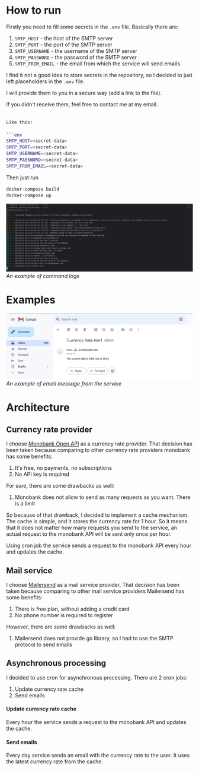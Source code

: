 # How to run

Firstly you need to fill some secrets in the `.env` file.
Basically there are:

1) `SMTP_HOST` - the host of the SMTP server
1) `SMTP_PORT` - the port of the SMTP server
1) `SMTP_USERNAME` - the username of the SMTP server
1) `SMTP_PASSWORD` - the password of the SMTP server
1) `SMTP_FROM_EMAIL` - the email from which the service will send emails

I find it not a good idea to store secrets in the repository, so I decided to just left
placeholders in the `.env` file.

I will provide them to you in a secure way (add a link to the file).

If you didn't receive them, feel free to contact me at my email.

```bash

Like this:

```env
SMTP_HOST=<secret-data>
SMTP_PORT=<secret-data>
SMTP_USERNAME=<secret-data>
SMTP_PASSWORD=<secret-data>
SMTP_FROM_EMAIL=<secret-data>

```

Then just run

```bash
docker-compose build
docker-compose up
```

![Docker execution result](media/running_in_docker_compose.png)
_An example of command logs_

# Examples

![Email example](media/example_of_email.png)
_An example of email message from the service_

# Architecture

## Currency rate provider

I choose [Monobank Open API](https://api.monobank.ua/docs/index.html) as a currency rate
provider. That decision has been taken because comparing to other currency rate providers
monobank has some benefits:

1) It's free, no payments, no subscriptions
2) No API key is required

For sure, there are some drawbacks as well:

1) Monobank does not allow to send as many requests as you want. There is a limit

So because of that drawback, I decided to implement a cache mechanism.
The cache is simple, and it stores the currency rate for 1 hour.
So it means that it does not matter how many requests you send to the service,
an actual request to the monobank API will be sent only once per hour.

Using cron job the service sends a request to the monobank API every hour and updates the cache.

## Mail service

I choose [Mailersend](https://mailersend.com/) as a mail service provider.
That decision has been taken because comparing to other mail service providers
Mailersend has some benefits:

1) There is free plan, without adding a credit card
2) No phone number is required to register

However, there are some drawbacks as well:

1) Mailersend does not provide go library, so I had to use the SMTP protocol to send emails

## Asynchronous processing

I decided to use cron for asynchronous processing. There are 2 cron jobs:

1) Update currency rate cache
2) Send emails

#### Update currency rate cache

Every hour the service sends a request to the monobank API and updates the cache.

#### Send emails

Every day service sends an email with the currency rate to the user.
It uses the latest currency rate from the cache.